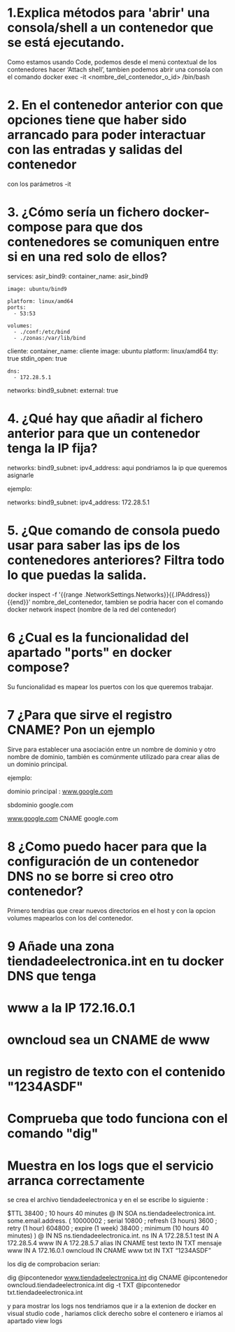 # 1.Explica métodos para 'abrir' una consola/shell a un contenedor que se está ejecutando.
Como estamos usando Code, podemos desde el menú contextual de los contenedores hacer ‘Attach shell’, tambien podemos abrir una consola con el comando docker exec -it <nombre_del_contenedor_o_id> /bin/bash

# 2. En el contenedor anterior con que opciones tiene que haber sido arrancado para poder interactuar con las entradas y salidas del contenedor
con los parámetros -it 

# 3. ¿Cómo sería un fichero docker-compose para que dos contenedores se comuniquen entre si en una red solo de ellos?

services:
  asir_bind9:
    container_name: asir_bind9
   
    image: ubuntu/bind9
   
    platform: linux/amd64
    ports:
      - 53:53
    
    volumes:
      - ./conf:/etc/bind
      - ./zonas:/var/lib/bind
  cliente:
    container_name: cliente
    image: ubuntu
    platform: linux/amd64
    tty: true
    stdin_open: true
    
    dns:
      - 172.28.5.1
   
    
networks:
  bind9_subnet:
    external: true

# 4. ¿Qué hay que añadir al fichero anterior para que un contenedor tenga la IP fija?

networks:
      bind9_subnet:
        ipv4_address: aqui pondriamos la ip que queremos asignarle

ejemplo:

networks:
      bind9_subnet:
        ipv4_address: 172.28.5.1

# 5. ¿Que comando de consola puedo usar para saber las ips de los contenedores anteriores? Filtra todo lo que puedas la salida.

docker inspect -f '{{range .NetworkSettings.Networks}}{{.IPAddress}}{{end}}' nombre_del_contenedor, tambien se podria hacer con el comando docker network inspect (nombre de la red del contenedor)

# 6 ¿Cual es la funcionalidad del apartado "ports" en docker compose?

Su funcionalidad es mapear los puertos con los que queremos trabajar.

# 7 ¿Para que sirve el registro CNAME? Pon un ejemplo

Sirve para establecer una asociación entre un nombre de dominio y otro nombre de dominio, también es comúnmente utilizado para crear alias  de un dominio principal.

ejemplo: 

dominio principal : www.google.com

sbdominio google.com

www.google.com CNAME google.com

# 8 ¿Como puedo hacer para que la configuración de un contenedor DNS no se borre si creo otro contenedor?

Primero tendrias que crear nuevos directorios en el host y con la opcion volumes mapearlos con los del contenedor.

# 9 Añade una zona tiendadeelectronica.int en tu docker DNS que tenga
# www a la IP 172.16.0.1
# owncloud sea un CNAME de www
# un registro de texto con el contenido "1234ASDF"
# Comprueba que todo funciona con el comando "dig"
# Muestra en los logs que el servicio arranca correctamente

se crea el archivo tiendadeelectronica y en el se escribe lo siguiente :

$TTL 38400	; 10 hours 40 minutes
@		IN SOA	ns.tiendadeelectronica.int. some.email.address. (
				10000002   ; serial
				10800      ; refresh (3 hours)
				3600       ; retry (1 hour)
				604800     ; expire (1 week)
				38400      ; minimum (10 hours 40 minutes)
				)
@		IN NS	ns.tiendadeelectronica.int.
ns		IN A		172.28.5.1
test	IN A		172.28.5.4
www		IN A		172.28.5.7
alias	IN CNAME	test
texto	IN TXT		mensaje
www	    IN A	    172.16.0.1
owncloud    IN CNAME	www
txt	    IN TXT	    “1234ASDF”


los dig de comprobacion serian:

dig @ipcontenedor www.tiendadeelectronica.int
dig CNAME @ipcontenedor owncloud.tiendadeelectronica.int
dig -t TXT @ipcontenedor txt.tiendadeelectronica.int

y para mostrar los logs nos tendriamos que ir a la extenion de docker en visual studio code , hariamos click derecho sobre el contenero e iriamos al apartado view logs


